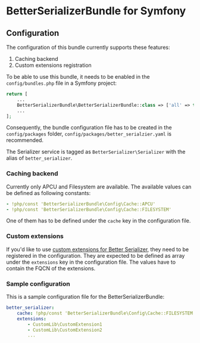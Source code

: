 # BetterSerializerBundle for Symfony

## Configuration

The configuration of this bundle currently supports these features:

1) Caching backend
2) Custom extensions registration

To be able to use this bundle, it needs to be enabled in the `config/bundles.php` file in a Symfony project:

```php
return [
    ...
    BetterSerializerBundle\BetterSerializerBundle::class => ['all' => true],
    ...
];
```

Consequently, the bundle configuration file has to be created in the `config/packages` folder, 
`config/packages/better_serialzier.yaml` is recommended.

The Serializer service is tagged as `BetterSerializer\Serializer` with the alias of `better_serializer`.

### Caching backend

Currently only APCU and Filesystem are available. The available values can be defined as following constants:

```yaml
- !php/const 'BetterSerializerBundle\Config\Cache::APCU'
- !php/const 'BetterSerializerBundle\Config\Cache::FILESYSTEM'
```

One of them has to be defined under the `cache` key in the configuration file.

### Custom extensions

If you'd like to use [custom extensions for Better Serializer](https://github.com/better-serializer/better-serializer/blob/master/doc/Extensions.md), 
they need to be registered in the configuration. They are expected to be defined as array under the `extensions`
key in the configuration file. The values have to contain the FQCN of the extensions.

### Sample configuration

This is a sample configuration file for the BetterSerializerBundle:

```yaml
better_serializer:
    cache: !php/const 'BetterSerializerBundle\Config\Cache::FILESYSTEM'
    extensions:
        - CustomLib\CustomExtension1
        - CustomLib\CustomExtension2
        ...
```
